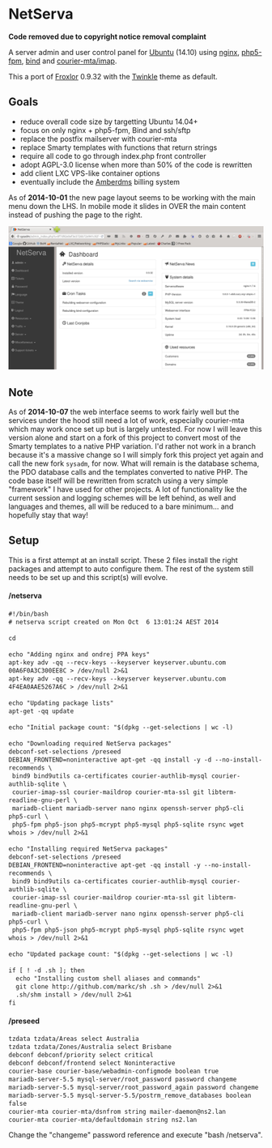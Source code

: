 # NetServa

**Code removed due to copyright notice removal complaint**

A server admin and user control panel for [Ubuntu] (14.10) using [nginx],
[php5-fpm], [bind] and [courier-mta/imap].

This a port of [Froxlor] 0.9.32 with the [Twinkle] theme as default.

## Goals

- reduce overall code size by targetting Ubuntu 14.04+
- focus on only nginx + php5-fpm, Bind and ssh/sftp
- replace the postfix mailserver with courier-mta
- replace Smarty templates with functions that return strings
- require all code to go through index.php front controller
- adopt AGPL-3.0 license when more than 50% of the code is rewritten
- add client LXC VPS-like container options
- eventually include the [Amberdms] billing system


As of **2014-10-01** the new page layout seems to be working with the main
menu down the LHS. In mobile mode it slides in OVER the main content instead
of pushing the page to the right.

![First snapshot](/lib/img/NetServa_20141007.jpg)

## Note

As of **2014-10-07** the web interface seems to work fairly well but the
services under the hood still need a lot of work, especially courier-mta
which may work once set up but is largely untested. For now I will leave
this version alone and start on a fork of this project to convert most of
the Smarty templates to a native PHP variation. I'd rather not work in a
branch because it's a massive change so I will simply fork this project
yet again and call the new fork `sysadm`, for now. What will remain is
the database schema, the PDO database calls and the templates converted
to native PHP. The code base itself will be rewritten from scratch using
a very simple "framework" I have used for other projects. A lot of
functionality lke the current session and logging schemes will be left
behind, as well and languages and themes, all will be reduced to a bare
minimum... and hopefully stay that way!

## Setup

This is a first attempt at an install script. These 2 files install the
right packages and attempt to auto configure them. The rest of the system
still needs to be set up and this script(s) will evolve.

#### /netserva

```
#!/bin/bash
# netserva script created on Mon Oct  6 13:01:24 AEST 2014

cd

echo "Adding nginx and ondrej PPA keys"
apt-key adv -qq --recv-keys --keyserver keyserver.ubuntu.com 00A6F0A3C300EE8C > /dev/null 2>&1
apt-key adv -qq --recv-keys --keyserver keyserver.ubuntu.com 4F4EA0AAE5267A6C > /dev/null 2>&1

echo "Updating package lists"
apt-get -qq update

echo "Initial package count: "$(dpkg --get-selections | wc -l)

echo "Downloading required NetServa packages"
debconf-set-selections /preseed
DEBIAN_FRONTEND=noninteractive apt-get -qq install -y -d --no-install-recommends \
 bind9 bind9utils ca-certificates courier-authlib-mysql courier-authlib-sqlite \
 courier-imap-ssl courier-maildrop courier-mta-ssl git libterm-readline-gnu-perl \
 mariadb-client mariadb-server nano nginx openssh-server php5-cli php5-curl \
 php5-fpm php5-json php5-mcrypt php5-mysql php5-sqlite rsync wget whois > /dev/null 2>&1

echo "Installing required NetServa packages"
debconf-set-selections /preseed
DEBIAN_FRONTEND=noninteractive apt-get -qq install -y --no-install-recommends \
 bind9 bind9utils ca-certificates courier-authlib-mysql courier-authlib-sqlite \
 courier-imap-ssl courier-maildrop courier-mta-ssl git libterm-readline-gnu-perl \
 mariadb-client mariadb-server nano nginx openssh-server php5-cli php5-curl \
 php5-fpm php5-json php5-mcrypt php5-mysql php5-sqlite rsync wget whois > /dev/null 2>&1

echo "Updated package count: "$(dpkg --get-selections | wc -l)

if [ ! -d .sh ]; then
  echo "Installing custom shell aliases and commands"
  git clone http://github.com/markc/sh .sh > /dev/null 2>&1
  .sh/shm install > /dev/null 2>&1
fi
```

#### /preseed

```
tzdata tzdata/Areas select Australia
tzdata tzdata/Zones/Australia select Brisbane
debconf debconf/priority select critical
debconf debconf/frontend select Noninteractive
courier-base courier-base/webadmin-configmode boolean true
mariadb-server-5.5 mysql-server/root_password password changeme
mariadb-server-5.5 mysql-server/root_password_again password changeme
mariadb-server-5.5 mysql-server-5.5/postrm_remove_databases boolean false
courier-mta courier-mta/dsnfrom string mailer-daemon@ns2.lan
courier-mta courier-mta/defaultdomain string ns2.lan
```

Change the "changeme" password reference and execute "bash /netserva".

[Ubuntu]: http://www.ubuntu.com/download/
[nginx]: http://nginx.com/
[php5-fpm]: http://php.net/manual/en/install.fpm.php
[bind]: http://www.bind9.net/
[courier-mta/imap]: http://www.courier-mta.org/
[Froxlor]: http://www.froxlor.org/
[Twinkle]: https://github.com/oschn0r/Twinkle
[Bootstrap]: http://getbootstrap.com/
[Amberdms]: http://www.amberdms.com/

